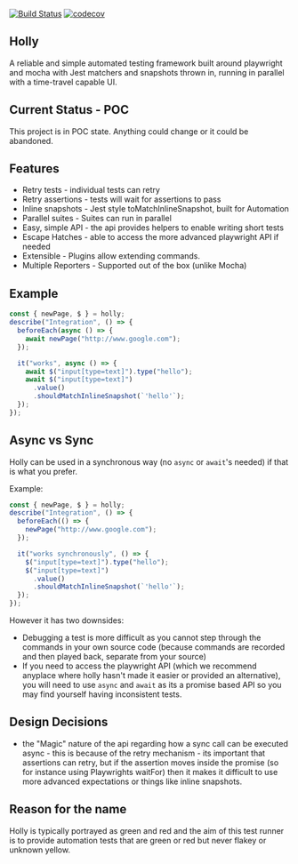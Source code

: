 [![Build Status](https://travis-ci.org/HollyAutomation/Holly.svg?branch=master)](https://travis-ci.org/HollyAutomation/Holly) [![codecov](https://codecov.io/gh/HollyAutomation/Holly/branch/master/graph/badge.svg)](https://codecov.io/gh/HollyAutomation/Holly)

## Holly

A reliable and simple automated testing framework built around playwright and mocha with Jest matchers and snapshots thrown in, running in parallel with a time-travel capable UI.

## Current Status - POC

This project is in POC state. Anything could change or it could be abandoned.

## Features

- Retry tests - individual tests can retry
- Retry assertions - tests will wait for assertions to pass
- Inline snapshots - Jest style toMatchInlineSnapshot, built for Automation
- Parallel suites - Suites can run in parallel
- Easy, simple API - the api provides helpers to enable writing short tests
- Escape Hatches - able to access the more advanced playwright API if needed
- Extensible - Plugins allow extending commands.
- Multiple Reporters - Supported out of the box (unlike Mocha)

## Example

```javascript
const { newPage, $ } = holly;
describe("Integration", () => {
  beforeEach(async () => {
    await newPage("http://www.google.com");
  });

  it("works", async () => {
    await $("input[type=text]").type("hello");
    await $("input[type=text]")
      .value()
      .shouldMatchInlineSnapshot(`'hello'`);
  });
});
```

## Async vs Sync

Holly can be used in a synchronous way (no `async` or `await`'s needed) if that is what you prefer.

Example:

```javascript
const { newPage, $ } = holly;
describe("Integration", () => {
  beforeEach(() => {
    newPage("http://www.google.com");
  });

  it("works synchronously", () => {
    $("input[type=text]").type("hello");
    $("input[type=text]")
      .value()
      .shouldMatchInlineSnapshot(`'hello'`);
  });
});
```

However it has two downsides:

- Debugging a test is more difficult as you cannot step through the commands in your own source code (because commands are recorded and then played back, separate from your source)
- If you need to access the playwright API (which we recommend anyplace where holly hasn't made it easier or provided an alternative), you will need to use `async` and `await` as its a promise based API so you may find yourself having inconsistent tests.

## Design Decisions

- the "Magic" nature of the api regarding how a sync call can be executed async - this is because of the retry mechanism - its important that assertions can retry, but if the assertion moves inside the promise (so for instance using Playwrights waitFor) then it makes it difficult to use more advanced expectations or things like inline snapshots.

## Reason for the name

Holly is typically portrayed as green and red and the aim of this test runner is to provide automation tests that are green or red but never flakey or unknown yellow.
